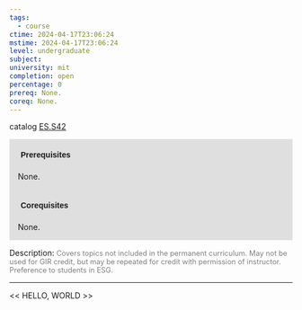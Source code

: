 ```yaml
---
tags:
  - course
ctime: 2024-04-17T23:06:24
mstime: 2024-04-17T23:06:24
level: undergraduate
subject: 
university: mit
completion: open
percentage: 0
prereq: None.
coreq: None.
---
```


catalog [ES.S42](http://student.mit.edu/catalog/mESa.html#ES.S42)

<span style="display: block; padding: 15px; background-color: rgb(100, 100, 100, 0.2);"><font id="m_prereq3951_0" style="display: block; font-family: Arial, sans-serif; font-weight: bold; padding: 5px">Prerequisites</font><br><span id="prereq3951_0">None.</span></span>
<span style="display: block; padding: 15px; background-color: rgb(100, 100, 100, 0.2);"><font id="m_coreq3951_0" style="display: block; font-family: Arial, sans-serif; font-weight: bold; padding: 5px">Corequisites</font><br><span id="coreq3951_0">None.</span></span>

<font style="">Description:</font>
<font style="color: grey; font-size: 0.8rem;">Covers topics not included in the permanent curriculum. May not be used for GIR credit, but may be repeated for credit with permission of instructor. Preference to students in ESG.</font>



---

<< HELLO, WORLD >>
